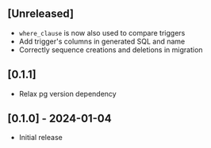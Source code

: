## [Unreleased]

- `where_clause` is now also used to compare triggers
- Add trigger's columns in generated SQL and name
- Correctly sequence creations and deletions in migration

## [0.1.1]

- Relax pg version dependency

## [0.1.0] - 2024-01-04

- Initial release
